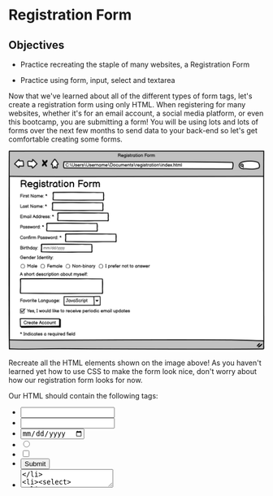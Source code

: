 # Registration Form
## Objectives
- Practice recreating the staple of many websites, a Registration Form

- Practice using form, input, select and textarea

Now that we've learned about all of the different types of form tags, let's create a registration form using only HTML. When registering for many websites, whether it's for an email account, a social media platform, or even this bootcamp, you are submitting a form! You will be using lots and lots of forms over the next few months to send data to your back-end so let's get comfortable creating some forms.

![Registration Form](image.png)

Recreate all the HTML elements shown on the image above! As you haven't learned yet how to use CSS to make the form look nice, don't worry about how our registration form looks for now.

Our HTML should contain the following tags:
 - <input type="text">
 - <input type="password">
 - <input type="date">
 - <input type="radio">
 - <input type="checkbox">
 - <input type="submit">
 - <textarea>
 - <select> 

We'll get to use forms in one way or another in many later assignments during the bootcamp so don't feel the need to memorize all of the different form tags and attributes today. We can always come back to this chapter for reference!

<Important:> don't worry too much about making the form look identical to the image. We will be learning about how exactly to do that tomorrow. For today, it's good enough that the form has all the inputs it needs.

